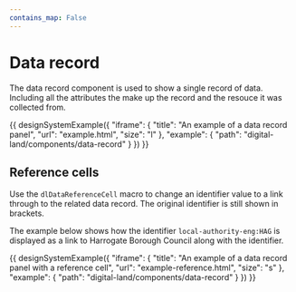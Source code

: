 ```yaml
---
contains_map: False
---
```

# Data record

The data record component is used to show a single record of data. Including all the attributes the make up the record and the resouce it was collected from.

{{ designSystemExample({
"iframe": {
    "title": "An example of a data record panel",
    "url": "example.html",
    "size": "l"
},
"example": {
    "path": "digital-land/components/data-record"
}
}) }}

## Reference cells

Use the `dlDataReferenceCell` macro to change an identifier value to a link through to the related data record. The original identifier is still shown in brackets.

The example below shows how the identifier `local-authority-eng:HAG` is displayed as a link to Harrogate Borough Council along with the identifier.

{{ designSystemExample({
"iframe": {
    "title": "An example of a data record panel with a reference cell",
    "url": "example-reference.html",
    "size": "s"
},
"example": {
    "path": "digital-land/components/data-record"
}
}) }}
